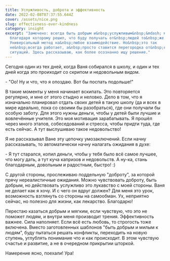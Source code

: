 ```yaml
---
title: Услужливость, доброта и эффективность
date: 2022-02-08T07:37:55.644Z
cover: /assets/nice.png
slug: effectivness-over-kindness
category: insight
excerpt: "Замечено: всегда быть добрым и&nbsp;услужливым&nbsp;&mdash; мой приём,
  благодаря которому решил, что буду получать от&nbsp;людей то&nbsp;же самое.
  Универсальный метод на&nbsp;любое взаимодействие. Но&nbsp;это так
  не&nbsp;всегда работает, а&nbsp;просто ставится перегородка от&nbsp;конфликтых
  ситуаций. Здесь рассказываю, как более осознанно ищу решение."
---
```

Сегодня один из тех дней, когда Ваня собирался в школу, и один и тех дней когда это проиходит со скрипом и недовольным видом.

\- "Оо! Ну и что, что я опоздаю. Вот бы поспать подольше!"

В такие моменты у меня начинает вскипать. Это повторяется регулярно, и мне от этого стыдно и неловко. Дело в том, что я изначально планировал отдать своих детей в такую школу (да и всех в мире идеально, пока со своими бы разобраться), где они получали бы особую заботу. Для этого нужны деньги, чтобы у детей были лучшие и вовлечённые учителя. Это моя мотивация зарабатывать. Я прошёл через много этапов, собеседований и стресса, чтобы придти туда, где есть сейчас. А тут выслушиваю такое недовольство! 

Я не рассказывал Ване эту цепочку умозаключений. Если начну рассказывать, то автоматически начну налагать ожидания в духе:

\- Я тут старался, копил деньги, чтобы у тебя было всё самое лучшее, что могу дать, а тут куча капризов и недовольств. А ну-ка, стань благодарным, довольным и радостным, быстро! :)

С другой стороны, прослеживаю поддельную "доброту", за которой прячу нереалистичные ожидания. Можно чувствовать доброту, быть добрым, но действовать услужливо это лукавство с моей стороны. Ваня не делает как я хочу. И с чего он вдруг должен? Для меня это урок, возможность взглянуть со стороны на самообман. Ух, неприятно сейчас, но полезно для жизни, как лекарство. Благодарю!

Перестаю казаться добрым и мягким, если чувствую, что это не поможет людям, и внутри меня производит трения. Эффективность важнее. Сила наполняет. Если всё есть любовь, то строгость тоже включена. Вместо заготовленных шаблонов "быть добрым и милым к людям", буду пытаться решать конфликты, переходить на новую ступень, углублять понимание что и как происходит. В этом чувствую счастье и развитие, а не в очередном прикрытии шторкой.

Намерение ясно, поехали! Ура!